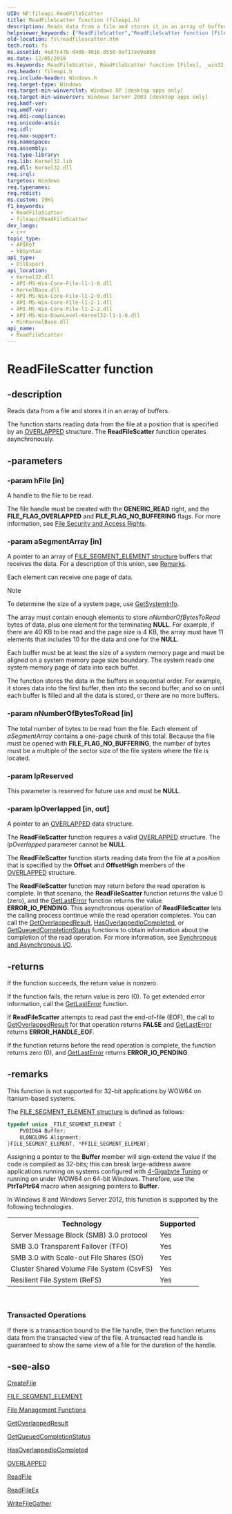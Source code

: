 ```yaml
---
UID: NF:fileapi.ReadFileScatter
title: ReadFileScatter function (fileapi.h)
description: Reads data from a file and stores it in an array of buffers.
helpviewer_keywords: ["ReadFileScatter","ReadFileScatter function [Files]","_win32_readfilescatter","base.readfilescatter","fileapi/ReadFileScatter","fs.readfilescatter","winbase/ReadFileScatter"]
old-location: fs\readfilescatter.htm
tech.root: fs
ms.assetid: 4ed7c47b-d40b-4016-8550-0af17ee9e86d
ms.date: 12/05/2018
ms.keywords: ReadFileScatter, ReadFileScatter function [Files], _win32_readfilescatter, base.readfilescatter, fileapi/ReadFileScatter, fs.readfilescatter, winbase/ReadFileScatter
req.header: fileapi.h
req.include-header: Windows.h
req.target-type: Windows
req.target-min-winverclnt: Windows XP [desktop apps only]
req.target-min-winversvr: Windows Server 2003 [desktop apps only]
req.kmdf-ver: 
req.umdf-ver: 
req.ddi-compliance: 
req.unicode-ansi: 
req.idl: 
req.max-support: 
req.namespace: 
req.assembly: 
req.type-library: 
req.lib: Kernel32.lib
req.dll: Kernel32.dll
req.irql: 
targetos: Windows
req.typenames: 
req.redist: 
ms.custom: 19H1
f1_keywords:
 - ReadFileScatter
 - fileapi/ReadFileScatter
dev_langs:
 - c++
topic_type:
 - APIRef
 - kbSyntax
api_type:
 - DllExport
api_location:
 - Kernel32.dll
 - API-MS-Win-Core-File-l1-1-0.dll
 - KernelBase.dll
 - API-MS-Win-Core-File-l1-2-0.dll
 - API-MS-Win-Core-File-l1-2-1.dll
 - API-MS-Win-Core-File-l1-2-2.dll
 - API-MS-Win-DownLevel-Kernel32-l1-1-0.dll
 - MinKernelBase.dll
api_name:
 - ReadFileScatter
---
```


# ReadFileScatter function


## -description

Reads data from a file and stores it in an array of buffers.

The function starts reading data from the file at a position that is specified by an 
    <a href="/windows/desktop/api/minwinbase/ns-minwinbase-overlapped">OVERLAPPED</a> structure. The 
    **ReadFileScatter** function operates asynchronously.

## -parameters

### -param hFile [in]

A handle to the file to be read.

The file handle must be created with the **GENERIC_READ** right, and the **FILE_FLAG_OVERLAPPED** and **FILE_FLAG_NO_BUFFERING** flags. For more information, see <a href="/windows/desktop/FileIO/file-security-and-access-rights">File Security and Access Rights</a>.

### -param aSegmentArray [in]

A pointer to an array of [FILE_SEGMENT_ELEMENT structure](../winnt/ns-winnt-file_segment_element.md)  buffers that receives the data. For a description of this union, see [Remarks](#-remarks).

Each element can receive one page of data.

> [!NOTE]
> To determine the size of a system page, use <a href="/windows/desktop/api/sysinfoapi/nf-sysinfoapi-getsysteminfo">GetSystemInfo</a>.

The array must contain enough elements to store *nNumberOfBytesToRead* bytes of data, plus one element for the terminating **NULL**. For example, if there are 40 KB to be read and the page size is 4 KB, the array must have 11 elements that includes 10 for the data and one for the **NULL**.

Each buffer must be at least the size of a system memory page and must be aligned on a system memory page size boundary. The system reads one system memory page of data into each buffer.

The function stores the data in the buffers in sequential order. For example, it stores data into the first buffer, then into the second buffer, and so on until each buffer is filled and all the data is stored, or there are no more buffers.

### -param nNumberOfBytesToRead [in]

The total number of bytes to be read from the file. Each element of *aSegmentArray* contains a one-page chunk of this total. Because the file must be opened with **FILE_FLAG_NO_BUFFERING**, the number of bytes must be a multiple of the sector size of the file system where the file is located.

### -param lpReserved

This parameter is reserved for future use and must be **NULL**.

### -param lpOverlapped [in, out]

A pointer to an <a href="/windows/desktop/api/minwinbase/ns-minwinbase-overlapped">OVERLAPPED</a> data structure.

The **ReadFileScatter** function requires a valid 
       <a href="/windows/desktop/api/minwinbase/ns-minwinbase-overlapped">OVERLAPPED</a> structure. The *lpOverlapped* parameter cannot be **NULL**.

The **ReadFileScatter** function starts reading data from the file at a position that is specified by the **Offset** and **OffsetHigh** members of the <a href="/windows/desktop/api/minwinbase/ns-minwinbase-overlapped">OVERLAPPED</a> structure.

The **ReadFileScatter** function may return before the read operation is complete. In that scenario, the **ReadFileScatter** function returns the value 0 (zero), and the <a href="/windows/desktop/api/errhandlingapi/nf-errhandlingapi-getlasterror">GetLastError</a> function returns the value **ERROR_IO_PENDING**. This asynchronous operation of **ReadFileScatter** lets the calling process continue while the read operation completes. You can call the <a href="/windows/desktop/api/ioapiset/nf-ioapiset-getoverlappedresult">GetOverlappedResult</a>, <a href="/windows/desktop/api/winbase/nf-winbase-hasoverlappediocompleted">HasOverlappedIoCompleted</a>, or <a href="/windows/desktop/api/ioapiset/nf-ioapiset-getqueuedcompletionstatus">GetQueuedCompletionStatus</a> functions to obtain information about the completion of the read operation. For more information, see <a href="/windows/desktop/FileIO/synchronous-and-asynchronous-i-o">Synchronous and Asynchronous I/O</a>.

## -returns

If the function succeeds, the return value is nonzero.

If the function fails, the return value is zero (0). To get extended error information, call the <a href="/windows/desktop/api/errhandlingapi/nf-errhandlingapi-getlasterror">GetLastError</a> function.

If **ReadFileScatter** attempts to read past the end-of-file (EOF), the call to <a href="/windows/desktop/api/ioapiset/nf-ioapiset-getoverlappedresult">GetOverlappedResult</a> for that operation returns **FALSE** and <a href="/windows/desktop/api/errhandlingapi/nf-errhandlingapi-getlasterror">GetLastError</a> returns **ERROR_HANDLE_EOF**.

If the function returns before the read operation is complete, the function returns zero (0), and <a href="/windows/desktop/api/errhandlingapi/nf-errhandlingapi-getlasterror">GetLastError</a> returns **ERROR_IO_PENDING**.

## -remarks

This function is not supported for 32-bit applications by WOW64 on Itanium-based systems.

The [FILE_SEGMENT_ELEMENT structure](../winnt/ns-winnt-file_segment_element.md) is defined as follows:


```cpp
typedef union _FILE_SEGMENT_ELEMENT {
    PVOID64 Buffer;
    ULONGLONG Alignment;
}FILE_SEGMENT_ELEMENT, *PFILE_SEGMENT_ELEMENT;
```

Assigning a pointer to the **Buffer** member will sign-extend the value if the code is compiled as 32-bits; this can break large-address aware applications running on systems configured with <a href="/windows/desktop/Memory/4-gigabyte-tuning">4-Gigabyte Tuning</a> or running on under WOW64 on 64-bit Windows. Therefore, use the **PtrToPtr64** macro when assigning pointers to **Buffer**.

In Windows 8 and Windows Server 2012, this function is supported by the following technologies.

<table>
<tr>
<th>Technology</th>
<th>Supported</th>
</tr>
<tr>
<td>
Server Message Block (SMB) 3.0 protocol

</td>
<td>
Yes

</td>
</tr>
<tr>
<td>
SMB 3.0 Transparent Failover (TFO)

</td>
<td>
Yes

</td>
</tr>
<tr>
<td>
SMB 3.0 with Scale-out File Shares (SO)

</td>
<td>
Yes

</td>
</tr>
<tr>
<td>
Cluster Shared Volume File System (CsvFS)

</td>
<td>
Yes

</td>
</tr>
<tr>
<td>
Resilient File System (ReFS)

</td>
<td>
Yes

</td>
</tr>
</table>
 

<h3><a id="Transacted_Operations"></a><a id="transacted_operations"></a><a id="TRANSACTED_OPERATIONS"></a>Transacted Operations</h3>
If there is a transaction bound to the file handle, then the function returns data from the transacted view of 
      the file. A transacted read handle is guaranteed to show the same view of a file for the duration of the 
      handle.

## -see-also

<a href="/windows/desktop/api/fileapi/nf-fileapi-createfilea">CreateFile</a>



<a href="/windows/desktop/api/winnt/ns-winnt-_file_segment_element">FILE_SEGMENT_ELEMENT</a>



<a href="/windows/desktop/FileIO/file-management-functions">File Management Functions</a>



<a href="/windows/desktop/api/ioapiset/nf-ioapiset-getoverlappedresult">GetOverlappedResult</a>



<a href="/windows/desktop/api/ioapiset/nf-ioapiset-getqueuedcompletionstatus">GetQueuedCompletionStatus</a>



<a href="/windows/desktop/api/winbase/nf-winbase-hasoverlappediocompleted">HasOverlappedIoCompleted</a>



<a href="/windows/desktop/api/minwinbase/ns-minwinbase-overlapped">OVERLAPPED</a>



<a href="/windows/desktop/api/fileapi/nf-fileapi-readfile">ReadFile</a>



<a href="/windows/desktop/api/fileapi/nf-fileapi-readfileex">ReadFileEx</a>



<a href="/windows/desktop/api/fileapi/nf-fileapi-writefilegather">WriteFileGather</a>